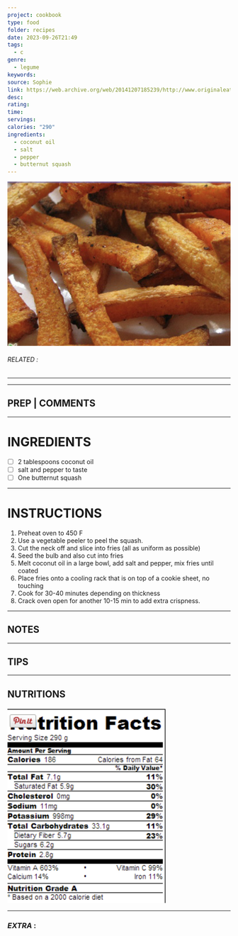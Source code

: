 ```yaml
---
project: cookbook
type: food
folder: recipes
date: 2023-09-26T21:49
tags:
  - c
genre:
  - legume
keywords: 
source: Sophie
link: https://web.archive.org/web/20141207185239/http://www.originaleating.com/paleo-diet-recipes/butternut-squash-fries/
desc: 
rating: 
time: 
servings: 
calories: "290"
ingredients:
  - coconut oil
  - salt
  - pepper
  - butternut squash
---
```


![IMAGE](image_415.png)

###### *RELATED* : 
---


---
## PREP | COMMENTS



---
# INGREDIENTS

- [ ] 2 tablespoons coconut oil
- [ ] salt and pepper to taste
- [ ] One butternut squash

---
# INSTRUCTIONS

1. Preheat oven to 450 F
2. Use a vegetable peeler to peel the squash.
3. Cut the neck off and slice into fries (all as uniform as possible)
4. Seed the bulb and also cut into fries
5. Melt coconut oil in a large bowl, add salt and pepper, mix fries until coated
6. Place fries onto a cooling rack that is on top of a cookie sheet, no touching
7. Cook for 30-40 minutes depending on thickness
8. Crack oven open for another 10-15 min to add extra crispness.

---
## NOTES



---
## TIPS



---
## NUTRITIONS

![IMAGE](image_416.png)


---
### *EXTRA* :



